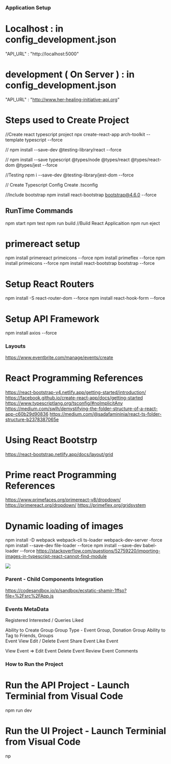 ### Application Setup 

# Localhost : in config_development.json
"API_URL" : "http://localhost:5000"

# development ( On Server ) : in config_development.json
"API_URL" : "http://www.her-healing-initiative-api.org"

# Steps used to Create Project 
//Create react typescript project 
npx create-react-app arch-toolkit --template typescript --force

//
npm install --save-dev @testing-library/react --force

//
npm install --save typescript @types/node @types/react @types/react-dom @types/jest --force

//Testing 
npm i --save-dev @testing-library/jest-dom --force

// Create Typescript Config
Create .tsconfig

//Include bootstrap 
npm install react-bootstrap bootstrap@4.6.0 --force

## RunTime Commands
npm start
npm test
npm run build //Build React Applicaition
npm run eject

# primereact setup
npm install primereact primeicons --force
npm install primeflex --force
npm install primeicons  --force
npm install react-bootstrap bootstrap --force

# Setup React Routers
npm install -S react-router-dom --force
npm install react-hook-form --force

# Setup API Framework 
npm install axios --force

### Layouts
https://www.eventbrite.com/manage/events/create

# React Programming References 
https://react-bootstrap-v4.netlify.app/getting-started/introduction/
https://facebook.github.io/create-react-app/docs/getting-started
https://www.typescriptlang.org/tsconfig/#noImplicitAny
https://medium.com/swlh/demystifying-the-folder-structure-of-a-react-app-c60b29d90836
https://medium.com/@sadafamininia/react-ts-folder-structure-b2378387065e

# Using React Bootstrp 
https://react-bootstrap.netlify.app/docs/layout/grid

# Prime react Programming References 
https://www.primefaces.org/primereact-v8/dropdown/
https://primereact.org/dropdown/
https://primeflex.org/gridsystem


# Dynamic loading of images 
npm install -D webpack webpack-cli ts-loader webpack-dev-server -force
npm install --save-dev file-loader --force
npm install --save-dev babel-loader --force
https://stackoverflow.com/questions/52759220/importing-images-in-typescript-react-cannot-find-module

<img src={require(getImagePath(data.eventImage)).default}/>

### Parent - Child Components Integration

https://codesandbox.io/p/sandbox/ecstatic-shamir-1ffso?file=%2Fsrc%2FApp.js


### Events MetaData
Registered 
Interested / Queries
Liked

Ability to Create Group
    Group Type - Event Group, Donation Group 
Ability to Tag to Friends, Groups   
Event View 
Edit / Delete Event 
Share Event 
Like Event 

View Event => 
    Edit Event
    Delete Event
    Review Event Comments   

### How to Run the Project
# Run the API Project - Launch Terminial from Visual Code
npm run dev 
# Run the UI Project - Launch Terminial from Visual Code
np



